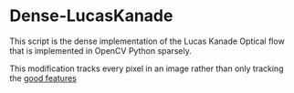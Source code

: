 # Dense-LucasKanade
This script is the dense implementation of the Lucas Kanade Optical flow that is implemented in OpenCV Python sparsely.

This modification tracks every pixel in an image rather than only tracking the [good features](https://docs.opencv.org/3.0-beta/doc/py_tutorials/py_feature2d/py_shi_tomasi/py_shi_tomasi.html)

